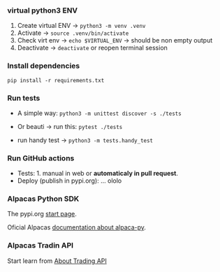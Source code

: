 ### virtual python3 ENV

1. Create virtual ENV → `python3 -m venv .venv`
2. Activate → `source .venv/bin/activate`
3. Check virt env → `echo $VIRTUAL_ENV` → should be non empty output
4. Deactivate → `deactivate` or reopen terminal session

### Install dependencies

`pip install -r requirements.txt`

### Run tests

- A simple way: `python3 -m unittest discover -s ./tests`

- Or beauti → run this: `pytest ./tests`
- run handy test → `python3 -m tests.handy_test`

### Run GitHub actions

- Tests: 1. manual in web or **automaticaly in pull request**.
- Deploy (publish in pypi.org): ... ololo

### Alpacas Python SDK

The pypi.org [start page](https://pypi.org/project/alpaca-py/).

Oficial Alpacas [documentation about alpaca-py](https://alpaca.markets/sdks/python/getting_started.html).

### Alpacas Tradin API

Start learn from [About Trading API](https://docs.alpaca.markets/docs/trading-api)